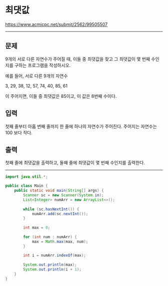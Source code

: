 # 최댓값
https://www.acmicpc.net/submit/2562/99505507

---

## 문제
9개의 서로 다른 자연수가 주어질 때, 이들 중 최댓값을 찾고 그 최댓값이 몇 번째 수인지를 구하는 프로그램을 작성하시오.

예를 들어, 서로 다른 9개의 자연수

3, 29, 38, 12, 57, 74, 40, 85, 61

이 주어지면, 이들 중 최댓값은 85이고, 이 값은 8번째 수이다.

## 입력
첫째 줄부터 아홉 번째 줄까지 한 줄에 하나의 자연수가 주어진다. 주어지는 자연수는 100 보다 작다.

## 출력
첫째 줄에 최댓값을 출력하고, 둘째 줄에 최댓값이 몇 번째 수인지를 출력한다.

---

```java
import java.util.*;

public class Main {
    public static void main(String[] args) {
        Scanner sc = new Scanner(System.in);
        List<Integer> numArr = new ArrayList<>();
        
        while (sc.hasNextInt()) {
            numArr.add(sc.nextInt());
        }
        
        int max = 0;
        
        for (int num : numArr) {
            max = Math.max(max, num);
        }
        
        int i = numArr.indexOf(max);
        
        System.out.println(max);
        System.out.println(i + 1);
    }
}
```